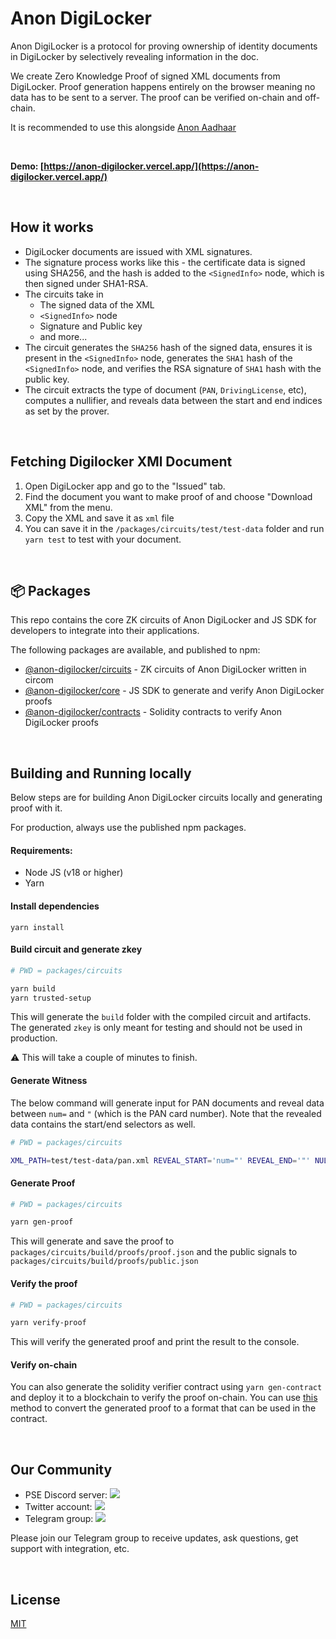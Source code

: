 # Anon DigiLocker

Anon DigiLocker is a protocol for proving ownership of identity documents in DigiLocker by selectively revealing information in the doc.

We create Zero Knowledge Proof of signed XML documents from DigiLocker. Proof generation happens entirely on the browser meaning no data has to be sent to a server. The proof can be verified on-chain and off-chain.

It is recommended to use this alongside [Anon Aadhaar](https://github.com/anon-aadhaar/anon-aadhaar)

<br />

**Demo: [https://anon-digilocker.vercel.app/](https://anon-digilocker.vercel.app/)**

<br />

## How it works

- DigiLocker documents are issued with XML signatures.
- The signature process works like this - the certificate data is signed using SHA256, and the hash is added to the `<SignedInfo>` node, which is then signed under SHA1-RSA.
- The circuits take in
  - The signed data of the XML
  - `<SignedInfo>` node
  - Signature and Public key
  - and more...
- The circuit generates the `SHA256` hash of the signed data, ensures it is present in the `<SignedInfo>` node, generates the `SHA1` hash of the `<SignedInfo>` node, and verifies the RSA signature of `SHA1` hash with the public key.
- The circuit extracts the type of document (`PAN`, `DrivingLicense`, etc), computes a nullifier, and reveals data between the start and end indices as set by the prover.

<br />

## Fetching Digilocker XMl Document

1. Open DigiLocker app and go to the "Issued" tab.
2. Find the document you want to make proof of and choose "Download XML" from the menu.
3. Copy the XML and save it as `xml` file 
4. You can save it in the `/packages/circuits/test/test-data` folder and run `yarn test` to test with your document.

<br />

## 📦 Packages

This repo contains the core ZK circuits of Anon DigiLocker and JS SDK for developers to integrate into their applications. 

The following packages are available, and published to npm:

- [@anon-digilocker/circuits](packages/circuits/) - ZK circuits of Anon DigiLocker written in circom
- [@anon-digilocker/core](packages/core/) - JS SDK to generate and verify Anon DigiLocker proofs
- [@anon-digilocker/contracts](packages/contracts/) - Solidity contracts to verify Anon DigiLocker proofs


<br />

## Building and Running locally

Below steps are for building Anon DigiLocker circuits locally and generating proof with it.

For production, always use the published npm packages.

#### Requirements:

- Node JS (v18 or higher)
- Yarn

#### Install dependencies

```
yarn install
```

#### Build circuit and generate zkey

```sh
# PWD = packages/circuits

yarn build
yarn trusted-setup
```

This will generate the `build` folder with the compiled circuit and artifacts. The generated `zkey` is only meant for testing and should not be used in production.

⚠️ This will take a couple of minutes to finish.

#### Generate Witness

The below command will generate input for PAN documents and reveal data between `num=` and `"` (which is the PAN card number). Note that the revealed data contains the start/end selectors as well.

```sh
# PWD = packages/circuits

XML_PATH=test/test-data/pan.xml REVEAL_START='num="' REVEAL_END='"' NULLIFIER_SEED=123  yarn gen-witness

```

#### Generate Proof

```sh
# PWD = packages/circuits

yarn gen-proof
```

This will generate and save the proof to `packages/circuits/build/proofs/proof.json` and the public signals to `packages/circuits/build/proofs/public.json`


#### Verify the proof
```sh
# PWD = packages/circuits

yarn verify-proof
```
This will verify the generated proof and print the result to the console.

#### Verify on-chain

You can also generate the solidity verifier contract using `yarn gen-contract` and deploy it to a blockchain to verify the proof on-chain. You can use [this](https://github.com/anon-aadhaar/anon-aadhaar/blob/main/packages/core/src/utils.ts#L45) method to convert the generated proof to a format that can be used in the contract.

<br />

## Our Community

- PSE Discord server: <a href="https://discord.com/invite/sF5CT5rzrR"><img src="https://img.shields.io/badge/discord-pse-blue"></a>
- Twitter account: <a href="https://twitter.com/AnonDigiLocker"><img src="https://img.shields.io/twitter/follow/Anon_Aadhaar?style=flat-square&logo=twitter"></a>
- Telegram group: <a href="https://t.me/anon_aadhaar"><img src="https://img.shields.io/badge/telegram-@anon_aadhaar-blue.svg?style=flat-square&logo=telegram"></a>

Please join our Telegram group to receive updates, ask questions, get support with integration, etc.

<br />

## License

[MIT](https://choosealicense.com/licenses/mit/)
